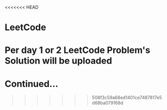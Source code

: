 <<<<<<< HEAD

# LeetCode
# Per day 1 or 2 LeetCode Problem's Solution will be uploaded

# Continued...
>>>>>>> 508f3c59a68ed1401ce7487817e5d68ba079168d
